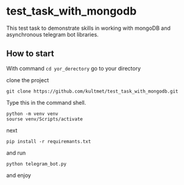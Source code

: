 # test_task_with_mongodb
This test task  to demonstrate skills in working with mongoDB and asynchronous telegram bot libraries.

## How to start
With command <code>cd yor_derectory</code> go to your directory

clone the project

```
git clone https://github.com/kultmet/test_task_with_mongodb.git
```
Type this in the command shell.

```
python -m venv venv
sourse venv/Scripts/activate
```
next

```
pip install -r requiremants.txt
```
and run

```
python telegram_bot.py
```
and enjoy